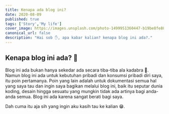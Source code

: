 ```yaml
---
title: Kenapa ada blog ini?
date: 2020-08-09
published: true
tags: ['Story','My life']
cover_image: https://images.unsplash.com/photo-1499951360447-b19be8fe80f5?ixlib=rb-1.2.1&ixid=eyJhcHBfaWQiOjEyMDd9&auto=format&fit=crop&w=1050&q=80
canonical_url: false
description: "Hai sob ✋, apa kabar kalian? kenapa blog ini ada?."
---
```


<i class="fa fa-quote-left fa-3x fa-pull-left" aria-hidden="true"></i>
<h2>Kenapa blog ini ada? 🤔</h2>

Blog ini ada bukan hanya sekedar ada secara tiba-tiba ala kadabra 🎉. Namun blog ini ada untuk kebutuhan pribadi dan konsumsi pribadi diri saya, itu poin pertamanya. Poin yang lain adalah untuk dokumentasi semua hal yang saya tau dan ingin saya bagikan melalui blog ini, baik itu seputar dunia koding, desain hingga sesuatu yang mungkin tidak ada artinya bagi anda-anda semua. Blog ini ada karena sangat berati bagi saya.

Dah cuma itu aja sih yang ingin aku kasih tau ke kalian 😁.
